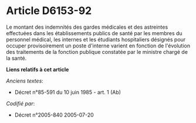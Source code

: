 # Article D6153-92

Le montant des indemnités des gardes médicales et des astreintes effectuées dans les établissements publics de santé par les
membres du personnel médical, les internes et les étudiants hospitaliers désignés pour occuper provisoirement un poste
d'interne varient en fonction de l'évolution des traitements de la fonction publique constatée par le ministre chargé de la
santé.

**Liens relatifs à cet article**

_Anciens textes_:

  - Décret n°85-591 du 10 juin 1985 - art. 1 (Ab)

_Codifié par_:

  - Décret n°2005-840 2005-07-20
